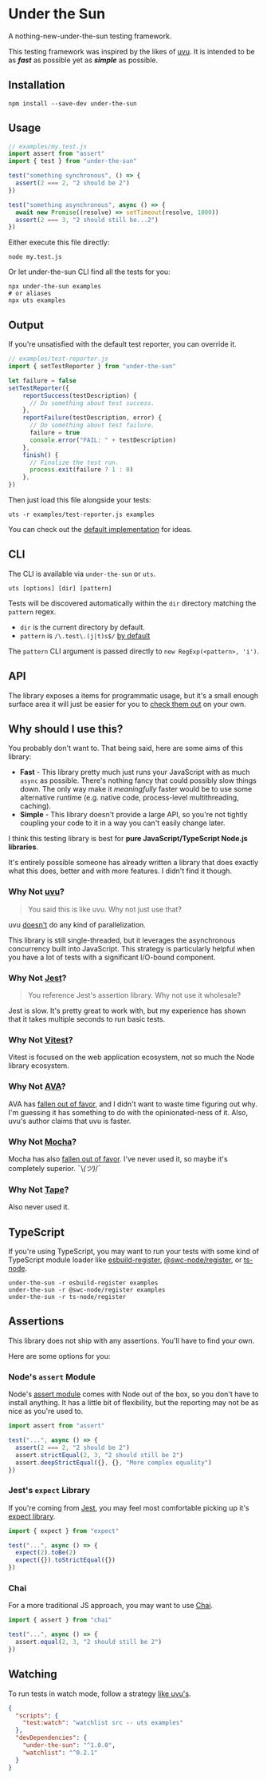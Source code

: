 # Under the Sun

A nothing-new-under-the-sun testing framework.

This testing framework was inspired by the likes of [uvu](https://github.com/lukeed/uvu).
It is intended to be as _**fast**_ as possible yet as _**simple**_ as possible.

## Installation

```
npm install --save-dev under-the-sun
```

## Usage

```js
// examples/my.test.js
import assert from "assert"
import { test } from "under-the-sun"

test("something synchronous", () => {
  assert(2 === 2, "2 should be 2")
})

test("something asynchronous", async () => {
  await new Promise((resolve) => setTimeout(resolve, 1000))
  assert(2 === 3, "2 should still be...2")
})
```

Either execute this file directly:
```
node my.test.js
```

Or let under-the-sun CLI find all the tests for you:
```
npx under-the-sun examples
# or aliases
npx uts examples
```

## Output

If you're unsatisfied with the default test reporter, you can override it.

```js
// examples/test-reporter.js
import { setTestReporter } from "under-the-sun"

let failure = false
setTestReporter({
    reportSuccess(testDescription) {
      // Do something about test success.
    },
    reportFailure(testDescription, error) {
      // Do something about test failure.
      failure = true
      console.error("FAIL: " + testDescription)
    },
    finish() {
      // Finalize the test run.
      process.exit(failure ? 1 : 0)
    },
})
```

Then just load this file alongside your tests:

```
uts -r examples/test-reporter.js examples
```

You can check out the [default implementation](src/default-test-reporter.ts) for ideas.

## CLI

The CLI is available via `under-the-sun` or `uts`.

```
uts [options] [dir] [pattern]
```

Tests will be discovered automatically within the `dir` directory matching the `pattern` regex.

- `dir` is the current directory by default.
- `pattern` is `/\.test\.(j|t)s$/` [by default](src/parse-cli-args.ts#4)

The `pattern` CLI argument is passed directly to `new RegExp(<pattern>, 'i')`.

## API

The library exposes a items for programmatic usage, but it's a small enough surface area it will just be easier for you to [check them out](src/index.ts) on your own.

## Why should I use this?

You probably don't want to.
That being said, here are some aims of this library:
- **Fast** - This library pretty much just runs your JavaScript with as much `async` as possible. There's nothing fancy that could possibly slow things down. The only way make it _meaningfully_ faster would be to use some alternative runtime (e.g. native code, process-level multithreading, caching).
- **Simple** - This library doesn't provide a large API, so you're not tightly coupling your code to it in a way you can't easily change later.

I think this testing library is best for **pure JavaScript/TypeScript Node.js libraries**.

It's entirely possible someone has already written a library that does exactly what this does, better and with more features.
I didn't find it though.

### Why Not [uvu](https://github.com/lukeed/uvu)?

> You said this is like uvu. Why not just use that?

uvu [doesn't](https://github.com/lukeed/uvu/issues/14) do any kind of parallelization.

This library is still single-threaded, but it leverages the asynchronous concurrency built into JavaScript.
This strategy is particularly helpful when you have a lot of tests with a significant I/O-bound component.

### Why Not [Jest](https://jestjs.io)?

> You reference Jest's assertion library. Why not use it wholesale?

Jest is slow. It's pretty great to work with, but my experience has shown that it takes multiple seconds to run basic tests.

### Why Not [Vitest](https://vitest.dev)?

Vitest is focused on the web application ecosystem, not so much the Node library ecosystem.

### Why Not [AVA](https://github.com/avajs/ava)?

AVA has [fallen out of favor](https://2021.stateofjs.com/en-US/libraries/testing), and I didn't want to waste time figuring out why.
I'm guessing it has something to do with the opinionated-ness of it.
Also, uvu's author claims that uvu is faster.

### Why Not [Mocha](https://mochajs.org)?

Mocha has also [fallen out of favor](https://2021.stateofjs.com/en-US/libraries/testing).
I've never used it, so maybe it's completely superior. ¯\\_(ツ)_/¯

### Why Not [Tape](https://github.com/substack/tape)?

Also never used it.

## TypeScript

If you're using TypeScript, you may want to run your tests with some kind of TypeScript module loader like [esbuild-register](https://www.npmjs.com/package/esbuild-register), [@swc-node/register](https://www.npmjs.com/package/@swc-node/register), or [ts-node](https://www.npmjs.com/package/ts-node).

```
under-the-sun -r esbuild-register examples
under-the-sun -r @swc-node/register examples
under-the-sun -r ts-node/register
```

## Assertions

This library does not ship with any assertions. You'll have to find your own.

Here are some options for you:

### Node's `assert` Module

Node's [assert module](https://nodejs.org/api/assert.html) comes with Node out of the box, so you don't have to install anything.
It has a little bit of flexibility, but the reporting may not be as nice as you're used to.

```js
import assert from "assert"

test("...", async () => {
  assert(2 === 2, "2 should be 2")
  assert.strictEqual(2, 3, "2 should still be 2")
  assert.deepStrictEqual({}, {}, "More complex equality")
})
```

### Jest's `expect` Library

If you're coming from [Jest](https://jestjs.io), you may feel most comfortable picking up it's [expect library](https://www.npmjs.com/package/expect).

```js
import { expect } from "expect"

test("...", async () => {
  expect(2).toBe(2)
  expect({}).toStrictEqual({})
})
```

### Chai

For a more traditional JS approach, you may want to use [Chai](https://github.com/chaijs/chai).

```js
import { assert } from "chai"

test("...", async () => {
  assert.equal(2, 3, "2 should still be 2")
})
```

## Watching

To run tests in watch mode, follow a strategy [like uvu's](https://github.com/lukeed/uvu/tree/master/examples/watch).

```json
{
  "scripts": {
    "test:watch": "watchlist src -- uts examples"
  },
  "devDependencies": {
    "under-the-sun": "^1.0.0",
    "watchlist": "^0.2.1"
  }
}
```
